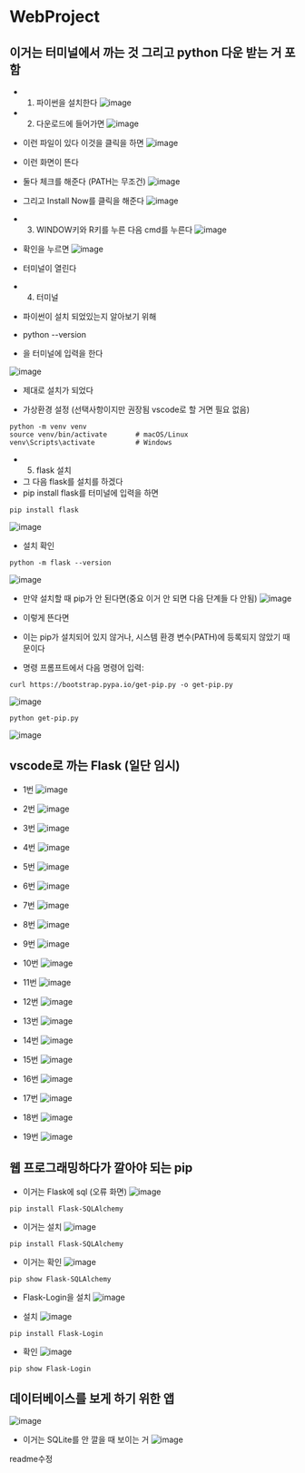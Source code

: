 # WebProject 

## 이거는 터미널에서 까는 것 그리고 python 다운 받는 거 포함 
- 1. 파이썬을 설치한다
![image](https://github.com/user-attachments/assets/0fcc364f-71fd-4854-b4cf-00055a0c482a)

- 2. 다운로드에 들어가면 
![image](https://github.com/user-attachments/assets/0008980f-0a65-492b-b9a3-2e118d861aa2)

- 이런 파일이 있다 이것을 클릭을 하면 
![image](https://github.com/user-attachments/assets/4cee3f76-a67e-490e-91a2-6de79f2fa8b9)

- 이런 화면이 뜬다 
- 둘다 체크를 해준다 (PATH는 무조건)
![image](https://github.com/user-attachments/assets/dc7e14ce-412b-4cf8-8815-9a3949ee2ad5)

- 그리고 Install Now를 클릭을 해준다 
![image](https://github.com/user-attachments/assets/0e93238b-a2e8-4ba6-9a5b-5ae3e002a4a4)

- 3. WINDOW키와 R키를 누른 다음 cmd를 누른다
![image](https://github.com/user-attachments/assets/0d415544-ad26-47e9-b832-1e88e6a5bc53)

- 확인을 누르면 
![image](https://github.com/user-attachments/assets/b8436623-6245-4f35-90b3-0f34ec1e8e25)

- 터미널이 열린다 

- 4. 터미널 
- 파이썬이 설치 되었있는지 알아보기 위해 
- python --version
- 을 터미널에 입력을 한다 

![image](https://github.com/user-attachments/assets/053e7a4b-3aea-4205-b198-2230c2fadb87)

- 제대로 설치가 되었다 

- 가상환경 설정 (선택사항이지만 권장됨 vscode로 할 거면 필요 없음)
```
python -m venv venv
source venv/bin/activate       # macOS/Linux
venv\Scripts\activate          # Windows
```
- 5. flask 설치 
- 그 다음 flask를 설치를 하겠다
- pip install flask를 터미널에 입력을 하면
```
pip install flask
```
![image](https://github.com/user-attachments/assets/6a3c714e-fc7a-45ff-a42e-66a62e1c98fa)

- 설치 확인
```
python -m flask --version
```
![image](https://github.com/user-attachments/assets/bcfa65cd-4fb2-45f9-a550-3cfcff8a3986)

- 만약 설치할 때 pip가 안 된다면(중요 이거 안 되면 다음 단계들 다 안됨)
![image](https://github.com/user-attachments/assets/2bf4eb17-a923-4ea4-8b4f-b32af307c310)

- 이렇게 뜬다면 
- 이는 pip가 설치되어 있지 않거나, 시스템 환경 변수(PATH)에 등록되지 않았기 때문이다

- 명령 프롬프트에서 다음 명령어 입력: 
```
curl https://bootstrap.pypa.io/get-pip.py -o get-pip.py
```
![image](https://github.com/user-attachments/assets/e91ec098-96ce-47de-b51a-86bfa38de6b0)
```
python get-pip.py
```

![image](https://github.com/user-attachments/assets/3a08be23-dcdb-4409-ac7a-e1a67193d7bc)


## vscode로 까는 Flask (일단 임시)

- 1번
![image](https://github.com/user-attachments/assets/34d0db4b-3766-493d-86b4-e71f9fbdbbb2) 

- 2번
![image](https://github.com/user-attachments/assets/44c33bd0-0879-4356-b559-545703a7fdfb)

- 3번
![image](https://github.com/user-attachments/assets/8756fd42-5af7-4a37-af56-8d51eb0f2dc0)

- 4번
![image](https://github.com/user-attachments/assets/7bc41176-1549-4bc0-831e-f5a301fa8072)

- 5번
![image](https://github.com/user-attachments/assets/2e6a4ce6-71ba-4fbd-8106-89d796d0b32f)

- 6번
![image](https://github.com/user-attachments/assets/3eaf8a0c-a307-4992-bf0b-6d84adbd55d8)

- 7번
![image](https://github.com/user-attachments/assets/fb6e9e26-b018-4398-966b-67e33254101b)

- 8번
![image](https://github.com/user-attachments/assets/d6c9113a-3414-45c8-bdf5-a1dbee59a650)

- 9번 
![image](https://github.com/user-attachments/assets/855f5d46-5113-48b0-a580-45b98d02fd8d)

- 10번
![image](https://github.com/user-attachments/assets/504711fc-34d2-4ee3-9911-0873f444520b)

- 11번
![image](https://github.com/user-attachments/assets/425801c8-1bc4-409f-983f-8b3ba499593c)

- 12번
![image](https://github.com/user-attachments/assets/a86a6e39-ac91-4e73-a354-ee48219b1750)

- 13번
![image](https://github.com/user-attachments/assets/02083a46-2824-4845-a9ab-646e74ff4e6b)

- 14번
![image](https://github.com/user-attachments/assets/749b4748-6ad8-44a0-8308-4c97b703a765)

- 15번
![image](https://github.com/user-attachments/assets/c8cb63e7-e8e3-4c6c-8a18-675cdf9ca5f0)

- 16번 
![image](https://github.com/user-attachments/assets/b3a949bf-1959-41f9-afff-6e4dc5e01cfb)

- 17번
![image](https://github.com/user-attachments/assets/ac0842fc-a231-4767-ba71-2d0c10e9cebb)

- 18번
![image](https://github.com/user-attachments/assets/d3afdbfe-dedb-4a70-8b43-593e66bf2089)

- 19번
![image](https://github.com/user-attachments/assets/f442a555-d226-4719-9d4d-ba9572bf7fe7)


## 웹 프로그래밍하다가 깔아야 되는 pip 
- 이거는 Flask에 sql (오류 화면)
![image](https://github.com/user-attachments/assets/12afe5e6-a2d2-406f-a57e-b3d5cb77e895)
```
pip install Flask-SQLAlchemy
```
- 이거는 설치
![image](https://github.com/user-attachments/assets/2692da16-4c1e-45f8-a348-151081531d1a)

```
pip install Flask-SQLAlchemy
```
- 이거는 확인
![image](https://github.com/user-attachments/assets/5b94866d-7c8f-4b1f-aaeb-31d2988bee04)

```
pip show Flask-SQLAlchemy
```

- Flask-Login을 설치
![image](https://github.com/user-attachments/assets/e3b9ce4a-0bf9-4f84-946a-01c62f16e513)

- 설치
![image](https://github.com/user-attachments/assets/cd2db99a-58cd-4c3f-9eb5-eb9fd56ef5d3)

```
pip install Flask-Login
```
- 확인
![image](https://github.com/user-attachments/assets/5f85fdfd-56ad-49c5-a432-42851716098e)

```
pip show Flask-Login
```

## 데이터베이스를 보게 하기 위한 앱
![image](https://github.com/user-attachments/assets/b8ea30a7-75f6-4a67-a8b5-77ce5903f73d)

- 이거는 SQLite를 안 깔을 때 보이는 거
![image](https://github.com/user-attachments/assets/5e7db420-a2cf-44dd-a88c-f1ef43594dc8)

<test> readme수정 <test>

